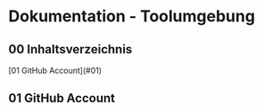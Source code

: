 # Dokumentation - Toolumgebung

<h2> 00 Inhaltsverzeichnis </h2>
[01 GitHub Account](#01)

<h2 name="01"> 01 GitHub Account </h2>
